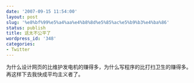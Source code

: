 ```yaml
---
date: '2007-09-15 11:54:00'
layout: post
slug: '%e8%bf%99%e5%a4%aa%e4%b8%8d%e5%85%ac%e5%b9%b3%e4%ba%86'
status: publish
title: 这太不公平了
wordpress_id: '348'
categories:
- Twitter
---
```


为什么设计网页的比维护发电机的赚得多，为什么写程序的比打扫卫生的赚得多。再这样下去我快成平均主义者了。  

